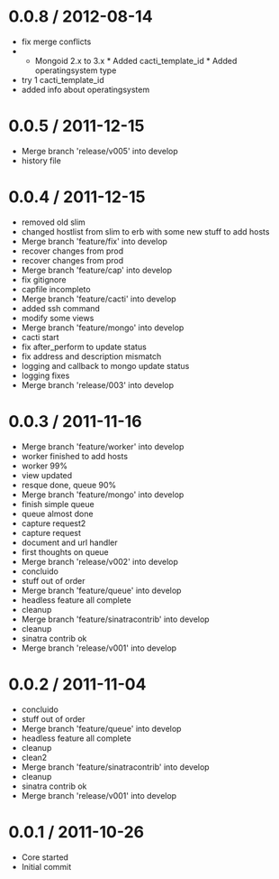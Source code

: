 
0.0.8 / 2012-08-14 
==================

  * fix merge conflicts
  * * Mongoid 2.x to 3.x * Added cacti_template_id * Added operatingsystem type
  * try 1 cacti_template_id
  * added info about operatingsystem

0.0.5 / 2011-12-15 
==================

  * Merge branch 'release/v005' into develop
  * history file

0.0.4 / 2011-12-15 
==================

  * removed old slim
  * changed hostlist from slim to erb with some new stuff to add hosts
  * Merge branch 'feature/fix' into develop
  * recover changes from prod
  * recover changes from prod
  * Merge branch 'feature/cap' into develop
  * fix gitignore
  * capfile incompleto
  * Merge branch 'feature/cacti' into develop
  * added ssh command
  * modify some views
  * Merge branch 'feature/mongo' into develop
  * cacti start
  * fix after_perform to update status
  * fix address and description mismatch
  * logging and callback to mongo update status
  * logging fixes
  * Merge branch 'release/003' into develop

0.0.3 / 2011-11-16 
==================

  * Merge branch 'feature/worker' into develop
  * worker finished to add hosts
  * worker 99%
  * view updated
  * resque done, queue 90%
  * Merge branch 'feature/mongo' into develop
  * finish simple queue
  * queue almost done
  * capture request2
  * capture request
  * document and url handler
  * first thoughts on queue
  * Merge branch 'release/v002' into develop
  * concluido
  * stuff out of order
  * Merge branch 'feature/queue' into develop
  * headless feature all complete
  * cleanup
  * Merge branch 'feature/sinatracontrib' into develop
  * cleanup
  * sinatra contrib ok
  * Merge branch 'release/v001' into develop

0.0.2 / 2011-11-04 
==================

  * concluido
  * stuff out of order
  * Merge branch 'feature/queue' into develop
  * headless feature all complete
  * cleanup
  * clean2
  * Merge branch 'feature/sinatracontrib' into develop
  * cleanup
  * sinatra contrib ok
  * Merge branch 'release/v001' into develop

0.0.1 / 2011-10-26 
==================

  * Core started
  * Initial commit
